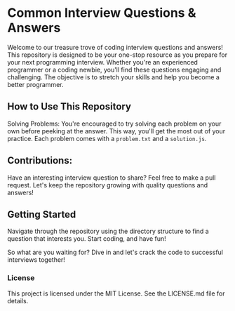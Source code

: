 # Common Interview Questions & Answers

Welcome to our treasure trove of coding interview questions and answers! This repository is designed to be your one-stop resource as you prepare for your next programming interview. Whether you're an experienced programmer or a coding newbie, you'll find these questions engaging and challenging. The objective is to stretch your skills and help you become a better programmer.

## How to Use This Repository

Solving Problems: You're encouraged to try solving each problem on your own before peeking at the answer. This way, you'll get the most out of your practice. Each problem comes with a `problem.txt` and a `solution.js`.

## Contributions:

Have an interesting interview question to share? Feel free to make a pull request. Let's keep the repository growing with quality questions and answers!

## Getting Started

Navigate through the repository using the directory structure to find a question that interests you. Start coding, and have fun!

So what are you waiting for? Dive in and let's crack the code to successful interviews together!

### License

This project is licensed under the MIT License. See the LICENSE.md file for details.
